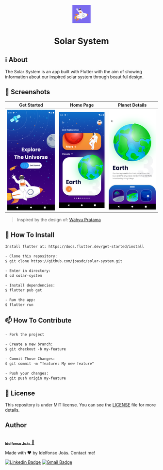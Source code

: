 <div align="center">
  <img src="https://raw.githubusercontent.com/joasdc/solar-system/master/assets/icon.png" alt="Solar System app logo" width="60" height="60">
  <h1>Solar System</h1>
</div>

## ℹ️ About
The Solar System is an app built with Flutter with the aim of showing information about our inspired solar system through beautiful design.

## 📱 Screenshots

Get Started            |  Home Page          |  Planet Details
:-------------------------:|:-------------------------:|:-------------------------:
![](assets/screenshots/1.png)  |  ![](assets/screenshots/2.png) | ![](assets/screenshots/3.png)

> Inspired by the design of: <a href="https://dribbble.com/wprwahyu">Wahyu Pratama</a> 

## 🚀 How To Install

```
Install flutter at: https://docs.flutter.dev/get-started/install

- Clone this repository:
$ git clone https://github.com/joasdc/solar-system.git

- Enter in directory:
$ cd solar-system

- Install dependencies:
$ flutter pub get

- Run the app: 
$ flutter run
```

## 📫 How To Contribute

```
- Fork the project 

- Create a new branch:
$ git checkout -b my-feature

- Commit Those Changes:
$ git commit -m "feature: My new feature"

- Push your changes:
$ git push origin my-feature
```

## 📝 License
This repository is under MIT license. You can see the <a href="https://github.com/joasdc/solar-system/blob/master/LICENSE.md">LICENSE</a> file for more details. 

## Author

<a href="https://www.linkedin.com/in/joasdc/">
 <img style="border-radius: 50%;" src="https://media-exp1.licdn.com/dms/image/C4D03AQH4sYZRhONAiw/profile-displayphoto-shrink_800_800/0/1650252057565?e=1666224000&v=beta&t=vJ88nbSWGfTGg65U7dtJwOSFyIp99lsZ7i4P35LSORQ" width="100px;" alt=""/>
 <br />
 <sub><b>Idelfonso Joás</b></sub> 🚀 </a> 


Made with ❤️ by Idelfonso Joás. Contact me!

[![Linkedin Badge](https://img.shields.io/badge/-Joás-blue?style=flat-square&logo=Linkedin&logoColor=white&link=https://www.linkedin.com/in/joasdc/)](https://www.linkedin.com/in/joasdc/) 
[![Gmail Badge](https://img.shields.io/badge/-idelfonsojoas@gmail.com-c14438?style=flat-square&logo=Gmail&logoColor=white&link=mailto:idelfonsojoas@gmail.com)](mailto:idelfonsojoas@gmail.com)
